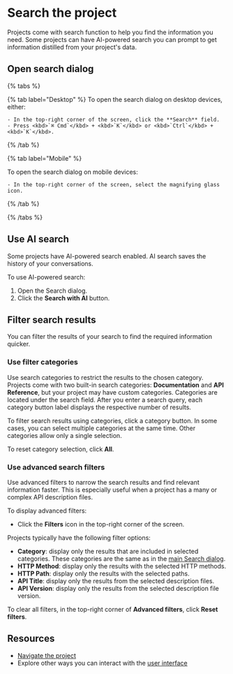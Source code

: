 # Search the project

Projects come with search function to help you find the information you need.
Some projects can have AI-powered search you can prompt to get information distilled from your project's data.

## Open search dialog

{% tabs %}
  
  {% tab label="Desktop" %}
  To open the search dialog on desktop devices, either:

    - In the top-right corner of the screen, click the **Search** field.
    - Press <kbd>`⌘ Cmd`</kbd> + <kbd>`K`</kbd> or <kbd>`Ctrl`</kbd> + <kbd>`K`</kbd>.

  {% /tab %}
  
  {% tab label="Mobile" %}

  To open the search dialog on mobile devices:

    - In the top-right corner of the screen, select the magnifying glass icon.

  {% /tab %}

{% /tabs %}


## Use AI search

Some projects have AI-powered search enabled.
AI search saves the history of your conversations.

To use AI-powered search:

1. Open the Search dialog.
2. Click the **Search with AI** button.

## Filter search results

You can filter the results of your search to find the required information quicker.

### Use filter categories

Use search categories to restrict the results to the chosen category.
Projects come with two built-in search categories: **Documentation** and **API Reference**, but your project may have custom categories.
Categories are located under the search field.
After you enter a search query, each category button label displays the respective number of results.

To filter search results using categories, click a category button.
In some cases, you can select multiple categories at the same time.
Other categories allow only a single selection.

To reset category selection, click **All**.

### Use advanced search filters

Use advanced filters to narrow the search results and find relevant information faster.
This is especially useful when a project has a many or complex API description files.

To display advanced filters:

- Click the **Filters** icon in the top-right corner of the screen.

Projects typically have the following filter options:

- **Category**: display only the results that are included in selected categories.
  These categories are the same as in the [main Search dialog](#use-filter-categories).
- **HTTP Method**: display only the results with the selected HTTP methods.
- **HTTP Path**: display only the results with the selected paths.
- **API Title**: display only the results from the selected description files.
- **API Version**: display only the results from the selected description file version.

To clear all filters, in the top-right corner of **Advanced filters**, click **Reset filters**.

## Resources

- [Navigate the project](./navigate-project.md)
- Explore other ways you can interact with the [user interface](./index.md)
